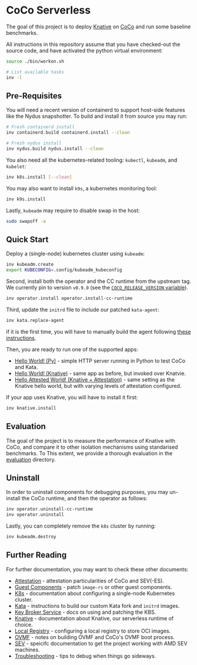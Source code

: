 # CoCo Serverless

The goal of this project is to deploy [Knative](https://knative.dev/docs/) on
[CoCo](https://github.com/confidential-containers) and run some baseline
benchmarks.

All instructions in this repository assume that you have checked-out the source
code, and have activated the python virtual environment:

```bash
source ./bin/workon.sh

# List available tasks
inv -l
```

## Pre-Requisites

You will need a recent version of containerd to support host-side features like
the Nydus snapshotter. To build and install it from source you may run:

```bash
# Fresh containerd install
inv containerd.build containerd.install --clean

# Fresh nydus install
inv nydus.build nydus.install --clean
```

You also need all the kubernetes-related tooling: `kubectl`, `kubeadm`, and
`kubelet`:

```bash
inv k8s.install [--clean]
```

You may also want to install `k9s`, a kubernetes monitoring tool:

```bash
inv k9s.install
```

Lastly, `kubeadm` may require to disable swap in the host:

```bash
sudo swapoff -a
```

## Quick Start

Deploy a (single-node) kubernetes cluster using `kubeadm`:

```bash
inv kubeadm.create
export KUBECONFIG=.config/kubeadm_kubeconfig
```

Second, install both the operator and the CC runtime from the upstream tag.
We currently pin to version `v0.9.0` (see the [`COCO_RELEASE_VERSION` variable](
https://github.com/csegarragonz/coco-serverless/tree/main/tasks/util/env.py)).

```bash
inv operator.install operator.install-cc-runtime
```

Third, update the `initrd` file to include our patched `kata-agent`:

```bash
inv kata.replace-agent
```

if it is the first time, you will have to manually build the agent following
[these instructions](./docs/kata.md#replacing-the-kata-agent).

Then, you are ready to run one of the supported apps:
* [Hello World! (Py)](./docs/helloworld_py.md) - simple HTTP server running in Python to test CoCo and Kata.
* [Hello World! (Knative)](./docs/helloworld_knative.md) - same app as before, but invoked over Knatvie.
* [Hello Attested World! (Knative + Attestation)](./docs/helloworld_knative_attestation.md) - same setting as the Knative hello world, but with varying levels of attestation configured.

If your app uses Knative, you will have to install it first:

```bash
inv knative.install
```

## Evaluation

The goal of the project is to measure the performance of Knative with CoCo,
and compare it to other isolation mechanisms using standarised benchmarks. To
This extent, we provide a thorough evaluation in the [evaluation](./eval)
directory.

## Uninstall

In order to uninstall components for debugging purposes, you may un-install the CoCo runtime, and then the operator as follows:

```bash
inv operator.uninstall-cc-runtime
inv operator.uninstall
```

Lastly, you can completely remove the `k8s` cluster by running:

```bash
inv kubeadm.destroy
```

## Further Reading

For further documentation, you may want to check these other documents:
* [Attestation](./docs/attestation.md) - attestation particularities of CoCo and SEV(-ES).
* [Guest Components](./docs/guest_components.md) - patch `image-rs` or other guest components.
* [K8s](./docs/k8s.md) - documentation about configuring a single-node Kubernetes cluster.
* [Kata](./docs/kata.md) - instructions to build our custom Kata fork and `initrd` images.
* [Key Broker Service](./docs/kbs.md) - docs on using and patching the KBS.
* [Knative](./docs/knative.md) - documentation about Knative, our serverless runtime of choice.
* [Local Registry](./docs/registry.md) - configuring a local registry to store OCI images.
* [OVMF](./docs/ovmf.md) - notes on building OVMF and CoCo's OVMF boot process.
* [SEV](./docs/sev.md) - speicifc documentation to get the project working with AMD SEV machines.
* [Troubleshooting](./docs/troubleshooting.md) - tips to debug when things go sideways.
